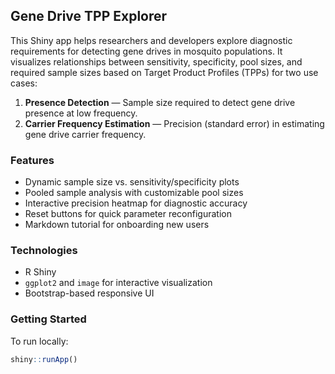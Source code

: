 ## Gene Drive TPP Explorer

This Shiny app helps researchers and developers explore diagnostic requirements for detecting gene drives in mosquito populations. It visualizes relationships between sensitivity, specificity, pool sizes, and required sample sizes based on Target Product Profiles (TPPs) for two use cases:

1. **Presence Detection** — Sample size required to detect gene drive presence at low frequency.
2. **Carrier Frequency Estimation** — Precision (standard error) in estimating gene drive carrier frequency.

### Features
- Dynamic sample size vs. sensitivity/specificity plots
- Pooled sample analysis with customizable pool sizes
- Interactive precision heatmap for diagnostic accuracy
- Reset buttons for quick parameter reconfiguration
- Markdown tutorial for onboarding new users

### Technologies
- R Shiny
- `ggplot2` and `image` for interactive visualization
- Bootstrap-based responsive UI

### Getting Started
To run locally:

```r
shiny::runApp()
